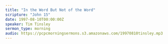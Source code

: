 ```yaml
---
title: "In the Word But Not of the Word"
scripture: "John 15"
date: 1997-08-10T00:00:00Z
speaker: Tim Tinsley
sermon_type: morning
audio: https://pcpcmorningsermons.s3.amazonaws.com/19970810tinsley.mp3 
---
```



